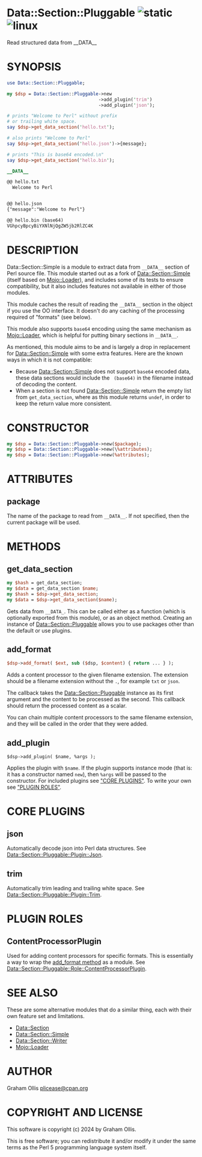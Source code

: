 # Data::Section::Pluggable ![static](https://github.com/uperl/Data-Section-Pluggable/workflows/static/badge.svg) ![linux](https://github.com/uperl/Data-Section-Pluggable/workflows/linux/badge.svg)

Read structured data from \_\_DATA\_\_

# SYNOPSIS

```perl
use Data::Section::Pluggable;

my $dsp = Data::Section::Pluggable->new
                                  ->add_plugin('trim')
                                  ->add_plugin('json');

# prints "Welcome to Perl" without prefix
# or trailing white space.
say $dsp->get_data_section('hello.txt');

# also prints "Welcome to Perl"
say $dsp->get_data_section('hello.json')->{message};

# prints "This is base64 encoded.\n"
say $dsp->get_data_section('hello.bin');

__DATA__

@@ hello.txt
  Welcome to Perl


@@ hello.json
{"message":"Welcome to Perl"}

@@ hello.bin (base64)
VGhpcyBpcyBiYXNlNjQgZW5jb2RlZC4K
```

# DESCRIPTION

Data::Section::Simple is a module to extract data from `__DATA__` section of Perl source file.
This module started out as a fork of [Data::Section::Simple](https://metacpan.org/pod/Data::Section::Simple) (itself based on [Mojo::Loader](https://metacpan.org/pod/Mojo::Loader)),
and includes some of its tests to ensure compatibility, but it also includes features not
available in either of those modules.

This module caches the result of reading the `__DATA__` section in the object if you use the OO
interface.  It doesn't do any caching of the processing required of "formats" (see below).

This module also supports `base64` encoding using the same mechanism as [Mojo::Loader](https://metacpan.org/pod/Mojo::Loader), which
is helpful for putting binary sections in `__DATA__`.

As mentioned, this module aims to be and is largely a drop in replacement for [Data::Section::Simple](https://metacpan.org/pod/Data::Section::Simple)
with some extra features.  Here are the known ways in which it is not compatible:

- Because [Data::Section::Simple](https://metacpan.org/pod/Data::Section::Simple) does not support `base64` encoded data, these data sections
would include the ` (base64)` in the filename instead of decoding the content.
- When a section is not found [Data::Section::Simple](https://metacpan.org/pod/Data::Section::Simple) return the empty list from `get_data_section`,
where as this module returns `undef`, in order to keep the return value more consistent.

# CONSTRUCTOR

```perl
my $dsp = Data::Section::Pluggable->new($package);
my $dsp = Data::Section::Pluggable->new(\%attributes);
my $dsp = Data::Section::Pluggable->new(%attributes);
```

# ATTRIBUTES

## package

The name of the package to read from `__DATA__`.  If not specified, then
the current package will be used.

# METHODS

## get\_data\_section

```perl
my $hash = get_data_section;
my $data = get_data_section $name;
my $hash = $dsp->get_data_section;
my $data = $dsp->get_data_section($name);
```

Gets data from `__DATA_`.  This can be called either as a function (which is
optionally exported from this module), or as an object method.  Creating an
instance of [Data::Section::Pluggable](https://metacpan.org/pod/Data::Section::Pluggable) allows you to use packages other than
the default or use plugins.

## add\_format

```perl
$dsp->add_format( $ext, sub ($dsp, $content) { return ... } );
```

Adds a content processor to the given filename extension.  The extension should be a filename
extension without the `.`, for example `txt` or `json`.

The callback takes the [Data::Section::Pluggable](https://metacpan.org/pod/Data::Section::Pluggable) instance as its first argument and the content
to be processed as the second.  This callback should return the processed content as a scalar.

You can chain multiple content processors to the same filename extension, and they will be
called in the order that they were added.

## add\_plugin

```
$dsp->add_plugin( $name, %args );
```

Applies the plugin with `$name`.  If the plugin supports instance mode (that is: it has a constructor
named `new`), then `%args` will be passed to the constructor.  For included plugins see ["CORE PLUGINS"](#core-plugins).
To write your own see ["PLUGIN ROLES"](#plugin-roles).

# CORE PLUGINS

## json

Automatically decode json into Perl data structures.
See [Data::Section::Pluggable::Plugin::Json](https://metacpan.org/pod/Data::Section::Pluggable::Plugin::Json).

## trim

Automatically trim leading and trailing white space.
See [Data::Section::Pluggable::Plugin::Trim](https://metacpan.org/pod/Data::Section::Pluggable::Plugin::Trim).

# PLUGIN ROLES

## ContentProcessorPlugin

Used for adding content processors for specific formats.  This
is essentially a way to wrap the [add\_format method](#add_format)
as a module.  See [Data::Section::Pluggable::Role::ContentProcessorPlugin](https://metacpan.org/pod/Data::Section::Pluggable::Role::ContentProcessorPlugin).

# SEE ALSO

These are some alternative modules that do a similar thing, each
with their own feature set and limitations.

- [Data::Section](https://metacpan.org/pod/Data::Section)
- [Data::Section::Simple](https://metacpan.org/pod/Data::Section::Simple)
- [Data::Section::Writer](https://metacpan.org/pod/Data::Section::Writer)
- [Mojo::Loader](https://metacpan.org/pod/Mojo::Loader)

# AUTHOR

Graham Ollis <plicease@cpan.org>

# COPYRIGHT AND LICENSE

This software is copyright (c) 2024 by Graham Ollis.

This is free software; you can redistribute it and/or modify it under
the same terms as the Perl 5 programming language system itself.
